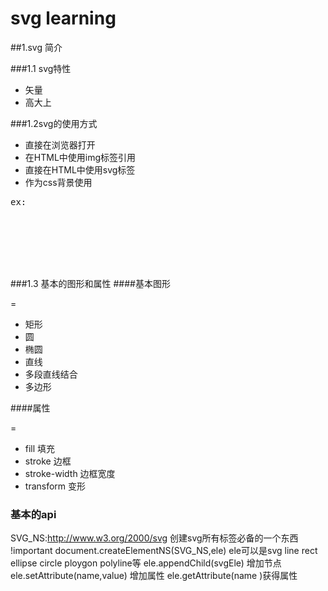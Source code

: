 svg learning
===

##1.svg 简介

###1.1 svg特性

* 矢量
* 高大上

###1.2svg的使用方式

* 直接在浏览器打开
* 在HTML中使用img标签引用
* 直接在HTML中使用svg标签
* 作为css背景使用
<pre>
ex:<div class="div1"></div>
<style type="text/css">
	.div1{
		width:50px;
		height:50px;
		background-image: url(../img/simple.svg);
		background-size: 100%;
	}
</style>
</pre>

###1.3 基本的图形和属性
####基本图形

=
* 矩形<rect>
* 圆<circle>
* 椭圆<ellipse>
* 直线<line>
* 多段直线结合<polyline>
* 多边形<polygon>

####属性

=
* fill 填充
* stroke 边框
* stroke-width 边框宽度
* transform 变形


### 基本的api
SVG_NS:http://www.w3.org/2000/svg 创建svg所有标签必备的一个东西 !important 
document.createElementNS(SVG_NS,ele) ele可以是svg line rect ellipse circle ploygon polyline等
ele.appendChild(svgEle) 增加节点
ele.setAttribute(name,value) 增加属性
ele.getAttribute(name )获得属性